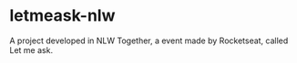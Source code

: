 # letmeask-nlw
 A project developed in NLW Together, a event made by Rocketseat, called Let me ask.
